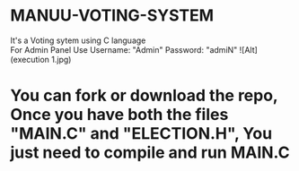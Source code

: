 # MANUU-VOTING-SYSTEM
It's a Voting sytem using C language <br>
For Admin Panel Use Username: "Admin" Password: "admiN"
![Alt](execution 1.jpg)
# You can fork or download the repo, Once you have both the files "MAIN.C" and "ELECTION.H", You just need to compile and run MAIN.C
